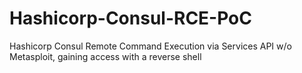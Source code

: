 # Hashicorp-Consul-RCE-PoC
Hashicorp Consul Remote Command Execution via Services API w/o Metasploit, gaining access with a reverse shell
